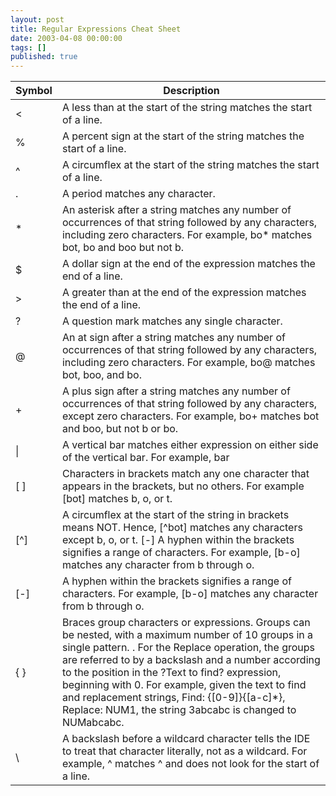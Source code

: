 ```yaml
---
layout: post
title: Regular Expressions Cheat Sheet
date: 2003-04-08 00:00:00
tags: []
published: true
---
```


| Symbol  | Description |
| ------------- | ------------- |
| &lt;  | A less than at the start of the string matches the start of a line.  |
| %	| A percent sign at the start of the string matches the start of a line. |
| ^	| A circumflex at the start of the string matches the start of a line. |
| .	| A period matches any character. |
| *	| An asterisk after a string matches any number of occurrences of that string followed by any characters, including zero characters. For example, bo* matches bot, bo and boo but not b. |
| $	| A dollar sign at the end of the expression matches the end of a line. |
| >	| A greater than at the end of the expression matches the end of a line. |
| ?	| A question mark matches any single character. |
| @	| An at sign after a string matches any number of occurrences of that string followed by any characters, including zero characters. For example, bo@ matches bot, boo, and bo. |
| +	| A plus sign after a string matches any number of occurrences of that string followed by any characters, except zero characters. For example, bo+ matches bot and boo, but not b or bo. |
| &#124;	| A vertical bar matches either expression on either side of the vertical bar. For example, bar|car will match either bar or car. ~ A tilde matches any single character that is not a member of a set. |
| [ ]	| Characters in brackets match any one character that appears in the brackets, but no others. For example [bot] matches b, o, or t. |
| [^]	| A circumflex at the start of the string in brackets means NOT. Hence, [^bot] matches any characters except b, o, or t. [-] A hyphen within the brackets signifies a range of characters. For example, [b-o] matches any character from b through o. |
| [-]	| A hyphen within the brackets signifies a range of characters. For example, [b-o] matches any character from b through o. |
| { }	| Braces group characters or expressions. Groups can be nested, with a maximum number of 10 groups in a single pattern. . For the Replace operation, the groups are referred to by a backslash and a number according to the position in the ?Text to find? expression, beginning with 0. For example, given the text to find and replacement strings, Find: {[0-9]}{[a-c]*}, Replace: NUM1, the string 3abcabc is changed to NUMabcabc. |
| \ | A backslash before a wildcard character tells the IDE to treat that character literally, not as a wildcard. For example, \^ matches ^ and does not look for the start of a line. |
